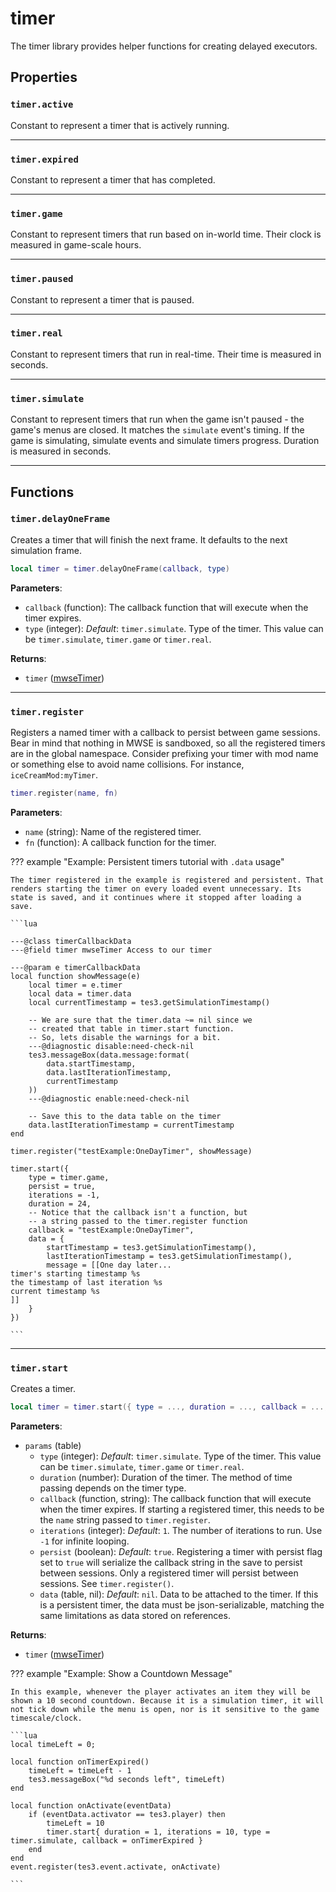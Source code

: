 # timer
<div class="search_terms" style="display: none">timer</div>

<!---
	This file is autogenerated. Do not edit this file manually. Your changes will be ignored.
	More information: https://github.com/MWSE/MWSE/tree/master/docs
-->

The timer library provides helper functions for creating delayed executors.

## Properties

### `timer.active`
<div class="search_terms" style="display: none">active</div>

Constant to represent a timer that is actively running.

***

### `timer.expired`
<div class="search_terms" style="display: none">expired</div>

Constant to represent a timer that has completed.

***

### `timer.game`
<div class="search_terms" style="display: none">game</div>

Constant to represent timers that run based on in-world time. Their clock is measured in game-scale hours.

***

### `timer.paused`
<div class="search_terms" style="display: none">paused</div>

Constant to represent a timer that is paused.

***

### `timer.real`
<div class="search_terms" style="display: none">real</div>

Constant to represent timers that run in real-time. Their time is measured in seconds.

***

### `timer.simulate`
<div class="search_terms" style="display: none">simulate</div>

Constant to represent timers that run when the game isn't paused - the game's menus are closed. It matches the `simulate` event's timing. If the game is simulating, simulate events and simulate timers progress. Duration is measured in seconds.

***

## Functions

### `timer.delayOneFrame`
<div class="search_terms" style="display: none">delayoneframe</div>

Creates a timer that will finish the next frame. It defaults to the next simulation frame.

```lua
local timer = timer.delayOneFrame(callback, type)
```

**Parameters**:

* `callback` (function): The callback function that will execute when the timer expires.
* `type` (integer): *Default*: ``timer.simulate``. Type of the timer. This value can be `timer.simulate`, `timer.game` or `timer.real`.

**Returns**:

* `timer` ([mwseTimer](../../types/mwseTimer))

***

### `timer.register`
<div class="search_terms" style="display: none">register</div>

Registers a named timer with a callback to persist between game sessions. Bear in mind that nothing in MWSE is sandboxed, so all the registered timers are in the global namespace. Consider prefixing your timer with mod name or something else to avoid name collisions. For instance, `iceCreamMod:myTimer`.

```lua
timer.register(name, fn)
```

**Parameters**:

* `name` (string): Name of the registered timer.
* `fn` (function): A callback function for the timer.

??? example "Example: Persistent timers tutorial with `.data` usage"

	The timer registered in the example is registered and persistent. That renders starting the timer on every loaded event unnecessary. Its state is saved, and it continues where it stopped after loading a save.

	```lua
	
	---@class timerCallbackData
	---@field timer mwseTimer Access to our timer
	
	---@param e timerCallbackData
	local function showMessage(e)
		local timer = e.timer
		local data = timer.data
		local currentTimestamp = tes3.getSimulationTimestamp()
	
		-- We are sure that the timer.data ~= nil since we
		-- created that table in timer.start function.
		-- So, lets disable the warnings for a bit.
		---@diagnostic disable:need-check-nil
		tes3.messageBox(data.message:format(
			data.startTimestamp,
			data.lastIterationTimestamp,
			currentTimestamp
		))
		---@diagnostic enable:need-check-nil
	
		-- Save this to the data table on the timer
		data.lastIterationTimestamp = currentTimestamp
	end
	
	timer.register("testExample:OneDayTimer", showMessage)
	
	timer.start({
		type = timer.game,
		persist = true,
		iterations = -1,
		duration = 24,
		-- Notice that the callback isn't a function, but
		-- a string passed to the timer.register function
		callback = "testExample:OneDayTimer",
		data = {
			startTimestamp = tes3.getSimulationTimestamp(),
			lastIterationTimestamp = tes3.getSimulationTimestamp(),
			message = [[One day later...
	timer's starting timestamp %s
	the timestamp of last iteration %s
	current timestamp %s
	]]
		}
	})

	```

***

### `timer.start`
<div class="search_terms" style="display: none">start</div>

Creates a timer.

```lua
local timer = timer.start({ type = ..., duration = ..., callback = ..., iterations = ..., persist = ..., data = ... })
```

**Parameters**:

* `params` (table)
	* `type` (integer): *Default*: ``timer.simulate``. Type of the timer. This value can be `timer.simulate`, `timer.game` or `timer.real`.
	* `duration` (number): Duration of the timer. The method of time passing depends on the timer type.
	* `callback` (function, string): The callback function that will execute when the timer expires. If starting a registered timer, this needs to be the `name` string passed to `timer.register`.
	* `iterations` (integer): *Default*: `1`. The number of iterations to run. Use `-1` for infinite looping.
	* `persist` (boolean): *Default*: `true`. Registering a timer with persist flag set to `true` will serialize the callback string in the save to persist between sessions. Only a registered timer will persist between sessions. See `timer.register()`.
	* `data` (table, nil): *Default*: `nil`. Data to be attached to the timer. If this is a persistent timer, the data must be json-serializable, matching the same limitations as data stored on references.

**Returns**:

* `timer` ([mwseTimer](../../types/mwseTimer))

??? example "Example: Show a Countdown Message"

	In this example, whenever the player activates an item they will be shown a 10 second countdown. Because it is a simulation timer, it will not tick down while the menu is open, nor is it sensitive to the game timescale/clock.

	```lua
	local timeLeft = 0;
	
	local function onTimerExpired() 
		timeLeft = timeLeft - 1
		tes3.messageBox("%d seconds left", timeLeft)
	end
	
	local function onActivate(eventData)
		if (eventData.activator == tes3.player) then
			timeLeft = 10
			timer.start{ duration = 1, iterations = 10, type = timer.simulate, callback = onTimerExpired }
		end
	end
	event.register(tes3.event.activate, onActivate)

	```

